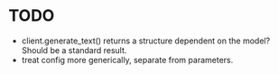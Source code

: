 # TODO

- client.generate_text() returns a structure dependent on the model? Should be a standard result.
- treat config more generically, separate from parameters.

